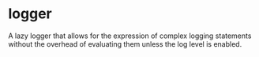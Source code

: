 # logger

A lazy logger that allows for the expression of complex logging statements without the overhead of evaluating 
them unless the log level is enabled.